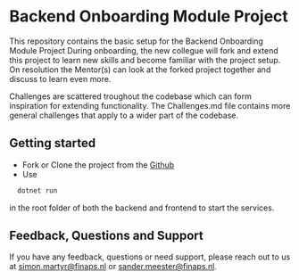 # Backend Onboarding Module Project

This repository contains the basic setup for the Backend Onboarding Module Project
During onboarding, the new collegue will fork and extend this project to learn new skills and become familiar with the project setup.
On resolution the Mentor(s) can look at the forked project together and discuss to learn even more.

Challenges are scattered troughout the codebase which can form inspiration for extending functionality.
The Challenges.md file contains more general challenges that apply to a wider part of the codebase.

## Getting started
- Fork or Clone the project from the [Github](https://github.com/Finaps/Backend-Onboarding-Module-Project)
- Use 
```csharp
  dotnet run
``` 
in the root folder of both the backend and frontend to start the services.

## Feedback, Questions and Support

If you have any feedback, questions or need support, please reach out to us at simon.martyr@finaps.nl or sander.meester@finaps.nl.